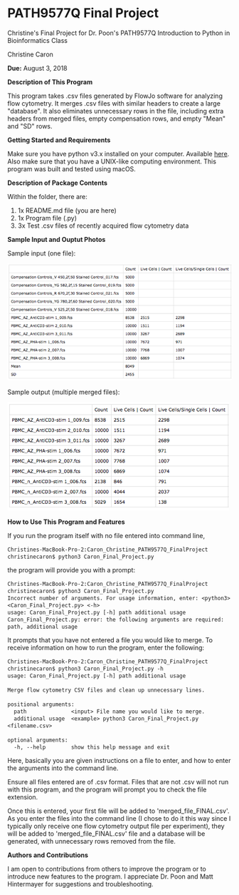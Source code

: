 # PATH9577Q Final Project
Christine's Final Project for Dr. Poon's PATH9577Q Introduction to Python in Bioinformatics Class

Christine Caron

**Due:** August 3, 2018

**Description of This Program**

This program takes .csv files generated by FlowJo software for analyzing flow cytometry. 
It merges .csv files with similar headers to create a large "database". 
It also eliminates unnecessary rows in the file, including extra headers from merged files, 
empty compensation rows, and empty "Mean" and "SD" rows.

**Getting Started and Requirements**

Make sure you have python v3.x installed on your computer. Available [here](https://www.python.org/).
Also make sure that you have a UNIX-like computing environment. This program was built and tested using macOS.

**Description of Package Contents**

Within the folder, there are:
1. 1x README.md file (you are here)
2. 1x Program file (.py)
3. 3x Test .csv files of recently acquired flow cytometry data 

**Sample Input and Ouptut Photos**

Sample input (one file):

![alt text](https://github.com/christinecaron/PATH9577Q-Final-Project/blob/master/Reference%20Photos/PATH9577Q-Final-Project-sampleinput.png "Sample input")

Sample output (multiple merged files):

![alt text](https://github.com/christinecaron/PATH9577Q-Final-Project/blob/master/Reference%20Photos/PATH9577Q-Final-Project-sampleoutput.png "Sample output")

**How to Use This Program and Features**

If you run the program itself with no file entered into command line,
```shell
Christines-MacBook-Pro-2:Caron_Christine_PATH9577Q_FinalProject christinecaron$ python3 Caron_Final_Project.py
```
the program will provide you with a prompt:
```shell
Christines-MacBook-Pro-2:Caron_Christine_PATH9577Q_FinalProject christinecaron$ python3 Caron_Final_Project.py
Incorrect number of arguments. For usage information, enter: <python3> <Caron_Final_Project.py> <-h>
usage: Caron_Final_Project.py [-h] path additional usage
Caron_Final_Project.py: error: the following arguments are required: path, additional usage
```
It prompts that you have not entered a file you would like to merge. To receive information on how 
to run the program, enter the following:
```shell
Christines-MacBook-Pro-2:Caron_Christine_PATH9577Q_FinalProject christinecaron$ python3 Caron_Final_Project.py -h
usage: Caron_Final_Project.py [-h] path additional usage

Merge flow cytometry CSV files and clean up unnecessary lines.

positional arguments:
  path              <input> File name you would like to merge.
  additional usage  <example> python3 Caron_Final_Project.py <filename.csv>

optional arguments:
  -h, --help        show this help message and exit
```

Here, basically you are given instructions on a file to enter, and how to enter the arguments into the command line.

Ensure all files entered are of .csv format. Files that are not .csv will not run with this program,
and the program will prompt you to check the file extension.

Once this is entered, your first file will be added to 'merged_file_FINAL.csv'.
As you enter the files into the command line (I chose to do it this way since I typically only receive one flow 
cytometry output file per experiment), they will be added to 'merged_file_FINAL.csv' file and a database will be generated, 
with unnecessary rows removed from the file. 

**Authors and Contributions**

I am open to contributions from others to improve the program or to introduce new features to the program.
I appreciate Dr. Poon and Matt Hintermayer for suggestions and troubleshooting. 
